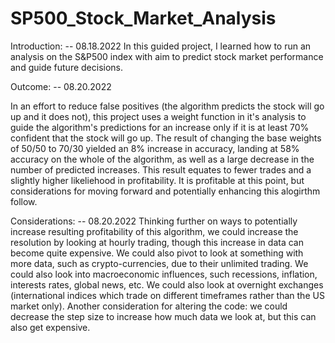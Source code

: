 # SP500_Stock_Market_Analysis

Introduction: -- 08.18.2022
    In this guided project, I learned how to run an analysis on the S&P500 index with aim to predict stock market performance and guide future decisions.


Outcome: -- 08.20.2022
   
   In an effort to reduce false positives (the algorithm predicts the stock will go up and it does not), this project uses a weight function in it's analysis to guide the algorithm's predictions for an increase only if it is at least 70% confident that the stock will go up. The result of changing the base weights of 50/50 to 70/30 yielded an 8% increase in accuracy, landing at 58% accuracy on the whole of the algorithm, as well as a large decrease in the number of predicted increases. This result equates to fewer trades and a slightly higher likeliehood in profitability. It is profitable at this point, but considerations for moving forward and potentially enhancing this alogirthm follow.


Considerations: -- 08.20.2022
    Thinking further on ways to potentially increase resulting profitability of this algorithm, we could increase the resolution by looking at hourly trading, though this increase in data can become quite expensive. We could also pivot to look at something with more data, such as crypto-currencies, due to their unlimited trading. We could also look into macroeconomic influences, such recessions, inflation, interests rates, global news, etc. We could also look at overnight exchanges (international indices which trade on different timeframes rather than the US market only).
    Another consideration for altering the code: we could decrease the step size to increase how much data we look at, but this can also get expensive. 
